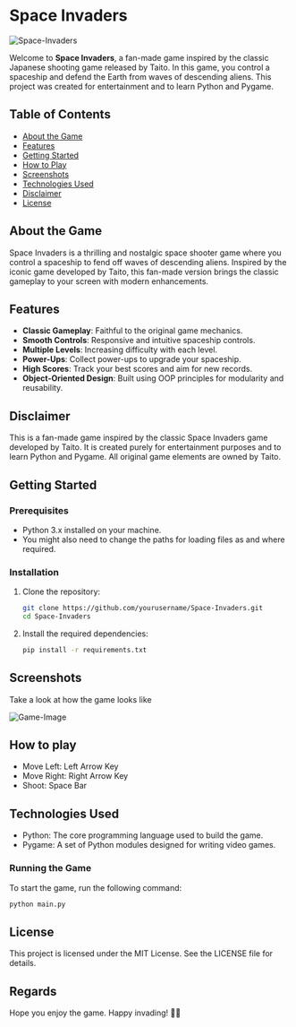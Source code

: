 # Space Invaders

![Space-Invaders](https://github.com/Tirthraj-Raval/Space-Invaders/assets/123300261/3f18b751-c8af-44ee-ad5b-0053cef27b33)
 <!-- Replace with your banner image -->

Welcome to **Space Invaders**, a fan-made game inspired by the classic Japanese shooting game released by Taito. In this game, you control a spaceship and defend the Earth from waves of descending aliens. This project was created for entertainment and to learn Python and Pygame.

## Table of Contents

- [About the Game](#about-the-game)
- [Features](#features)
- [Getting Started](#getting-started)
- [How to Play](#how-to-play)
- [Screenshots](#screenshots)
- [Technologies Used](#technologies-used)
- [Disclaimer](#disclaimer)
- [License](#license)

## About the Game

Space Invaders is a thrilling and nostalgic space shooter game where you control a spaceship to fend off waves of descending aliens. Inspired by the iconic game developed by Taito, this fan-made version brings the classic gameplay to your screen with modern enhancements.

## Features

- **Classic Gameplay**: Faithful to the original game mechanics.
- **Smooth Controls**: Responsive and intuitive spaceship controls.
- **Multiple Levels**: Increasing difficulty with each level.
- **Power-Ups**: Collect power-ups to upgrade your spaceship.
- **High Scores**: Track your best scores and aim for new records.
- **Object-Oriented Design**: Built using OOP principles for modularity and reusability.

## Disclaimer

This is a fan-made game inspired by the classic Space Invaders game developed by Taito. It is created purely for entertainment purposes and to learn Python and Pygame. All original game elements are owned by Taito.


## Getting Started

### Prerequisites

- Python 3.x installed on your machine.
- You might also need to change the paths for loading files as and where required.

### Installation

1. Clone the repository:

    ```bash
    git clone https://github.com/yourusername/Space-Invaders.git
    cd Space-Invaders
    ```

2. Install the required dependencies:

    ```bash
    pip install -r requirements.txt
    ```

## Screenshots

Take a look at how the game looks like

![Game-Image](https://github.com/Tirthraj-Raval/Space-Invaders/assets/123300261/fd05e98b-9d43-47d9-8a58-04e8dcc2bfac)


## How to play

- Move Left: Left Arrow Key
- Move Right: Right Arrow Key
- Shoot: Space Bar

## Technologies Used

- Python: The core programming language used to build the game.
- Pygame: A set of Python modules designed for writing video games.

### Running the Game

To start the game, run the following command:

```bash
python main.py
```

## License

This project is licensed under the MIT License. See the LICENSE file for details.

## Regards

Hope you enjoy the game. Happy invading! 🚀👾